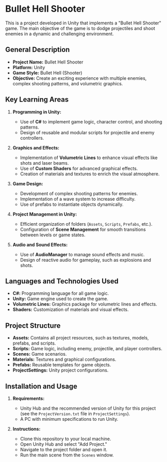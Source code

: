 # Bullet Hell Shooter

This is a project developed in Unity that implements a "Bullet Hell Shooter" game. The main objective of the game is to dodge projectiles and shoot enemies in a dynamic and challenging environment.

## General Description

- **Project Name:** Bullet Hell Shooter
- **Platform:** Unity
- **Game Style:** Bullet Hell (Shooter)
- **Objective:** Create an exciting experience with multiple enemies, complex shooting patterns, and volumetric graphics.

## Key Learning Areas

1. **Programming in Unity:**
   - Use of **C#** to implement game logic, character control, and shooting patterns.
   - Design of reusable and modular scripts for projectile and enemy controllers.

2. **Graphics and Effects:**
   - Implementation of **Volumetric Lines** to enhance visual effects like shots and laser beams.
   - Use of **Custom Shaders** for advanced graphical effects.
   - Creation of materials and textures to enrich the visual atmosphere.

3. **Game Design:**
   - Development of complex shooting patterns for enemies.
   - Implementation of a wave system to increase difficulty.
   - Use of prefabs to instantiate objects dynamically.

4. **Project Management in Unity:**
   - Efficient organization of folders (`Assets`, `Scripts`, `Prefabs`, etc.).
   - Configuration of **Scene Management** for smooth transitions between levels or game states.

5. **Audio and Sound Effects:**
   - Use of **AudioManager** to manage sound effects and music.
   - Design of reactive audio for gameplay, such as explosions and shots.

## Languages and Technologies Used

- **C#:** Programming language for all game logic.
- **Unity:** Game engine used to create the game.
- **Volumetric Lines:** Graphics package for volumetric lines and effects.
- **Shaders:** Customization of materials and visual effects.

## Project Structure

- **Assets:** Contains all project resources, such as textures, models, prefabs, and scripts.
- **Scripts:** Game logic, including enemy, projectile, and player controllers.
- **Scenes:** Game scenarios.
- **Materials:** Textures and graphical configurations.
- **Prefabs:** Reusable templates for game objects.
- **ProjectSettings:** Unity project configurations.

## Installation and Usage

1. **Requirements:**
   - Unity Hub and the recommended version of Unity for this project (see the `ProjectVersion.txt` file in `ProjectSettings`).
   - A PC with minimum specifications to run Unity.

2. **Instructions:**
   - Clone this repository to your local machine.
   - Open Unity Hub and select "Add Project."
   - Navigate to the project folder and open it.
   - Run the main scene from the `Scenes` window.
